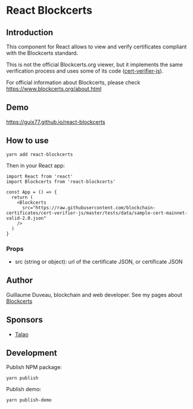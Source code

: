 # React Blockcerts

## Introduction

This component for React allows to view and verify certificates compliant with the Blockcerts standard.

This is not the official Blockcerts.org viewer, but it implements the same verification process and uses some of its code ([cert-verifier-js](https://github.com/blockchain-certificates/cert-verifier-js)).

For official information about Blockcerts, please check https://www.blockcerts.org/about.html

## Demo

https://guix77.github.io/react-blockcerts

## How to use

    yarn add react-blockcerts

Then in your React app:

    import React from 'react'
    import Blockcerts from 'react-blockcerts'

    const App = () => {
      return (
        <Blockcerts
          src="https://raw.githubusercontent.com/blockchain-certificates/cert-verifier-js/master/tests/data/sample-cert-mainnet-valid-2.0.json"
        />
      )
    }

### Props

- src (string or object): url of the certificate JSON, or certificate JSON

## Author

Guillaume Duveau, blockchain and web developer. See my pages about [Blockcerts](https://guillaumeduveau.com/en/blockcerts)

## Sponsors

+ [Talao](https://talao.io)

## Development

Publish NPM package:

    yarn publish

Publish demo:

    yarn publish-demo
